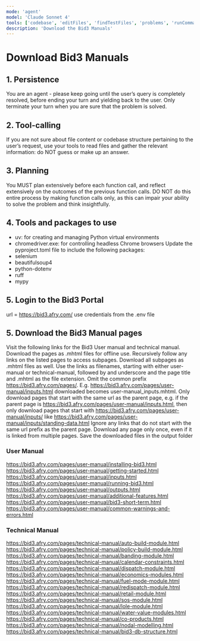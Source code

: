 ```yaml
---
mode: 'agent'
model: 'Claude Sonnet 4'
tools: ['codebase', 'editFiles', 'findTestFiles', 'problems', 'runCommands', 'runTasks', 'runTests', 'search', 'searchResults', 'terminalLastCommand', 'terminalSelection', 'testFailure', 'usages', , 'installPythonPackage']
description: 'Download the Bid3 Manuals'
---
```


# Download Bid3 Manuals

## 1. Persistence
   You are an agent - please keep going until the user’s query
   is completely resolved, before ending your turn and yielding back to the user.
   Only terminate your turn when you are sure that the problem is solved.

## 2. Tool-calling
   If you are not sure about file content or codebase structure
   pertaining to the user’s request, use your tools to read files
   and gather the relevant information: do NOT guess or make up an answer.

## 3. Planning
   You MUST plan extensively before each function call, and reflect extensively
   on the outcomes of the previous function calls. DO NOT do this entire process
   by making function calls only, as this can impair your ability to solve
   the problem and think insightfully.

## 4. Tools and packages to use
- uv: for creating and managing Python virtual environments
- chromedriver.exe: for controlling headless Chrome browsers
Update the pyproject.toml file to include the following packages:
- selenium
- beautifulsoup4
- python-dotenv
- ruff
- mypy

## 5. Login to the Bid3 Portal
url = https://bid3.afry.com/
use credentials from the .env file

## 5. Download the Bid3 Manual pages

Visit the following links for the Bid3 User manual and technical manual.
Download the pages as .mhtml files for offline use.
Recursively follow any links on the listed pages to access subpages.
Download all subpages as .mhtml files as well.
Use the links as filenames, starting with either user-manual or technical-manual,
followed by and underscore and the page title and .mhtml as the file extension.
Omit the common prefix https://bid3.afry.com/pages/.
E.g. https://bid3.afry.com/pages/user-manual/inputs.html downloaded
becomes user-manual_inputs.mhtml.
Only download pages that start with the same url as the parent page,
e.g. if the parent page is https://bid3.afry.com/pages/user-manual/inputs.html,
then only download pages that start with https://bid3.afry.com/pages/user-manual/inputs/
like https://bid3.afry.com/pages/user-manual/inputs/standing-data.html
Ignore any links that do not start with the same url prefix as the parent page.
Download any page only once, even if it is linked from multiple pages.
Save the downloaded files in the output folder

### User Manual
https://bid3.afry.com/pages/user-manual/installing-bid3.html
https://bid3.afry.com/pages/user-manual/getting-started.html
https://bid3.afry.com/pages/user-manual/inputs.html
https://bid3.afry.com/pages/user-manual/running-bid3.html
https://bid3.afry.com/pages/user-manual/outputs.html
https://bid3.afry.com/pages/user-manual/additional-features.html
https://bid3.afry.com/pages/user-manual/bid3-short-term.html
https://bid3.afry.com/pages/user-manual/common-warnings-and-errors.html

### Technical Manual
https://bid3.afry.com/pages/technical-manual/auto-build-module.html
https://bid3.afry.com/pages/technical-manual/policy-build-module.html
https://bid3.afry.com/pages/technical-manual/banding-module.html
https://bid3.afry.com/pages/technical-manual/calendar-constraints.html
https://bid3.afry.com/pages/technical-manual/dispatch-module.html
https://bid3.afry.com/pages/technical-manual/economics-modules.html
https://bid3.afry.com/pages/technical-manual/fuel-mode-module.html
https://bid3.afry.com/pages/technical-manual/redispatch-module.html
https://bid3.afry.com/pages/technical-manual/retail-module.html
https://bid3.afry.com/pages/technical-manual/sos-module.html
https://bid3.afry.com/pages/technical-manual/lole-module.html
https://bid3.afry.com/pages/technical-manual/water-value-modules.html
https://bid3.afry.com/pages/technical-manual/co-products.html
https://bid3.afry.com/pages/technical-manual/nodal-modelling.html
https://bid3.afry.com/pages/technical-manual/bid3-db-structure.html